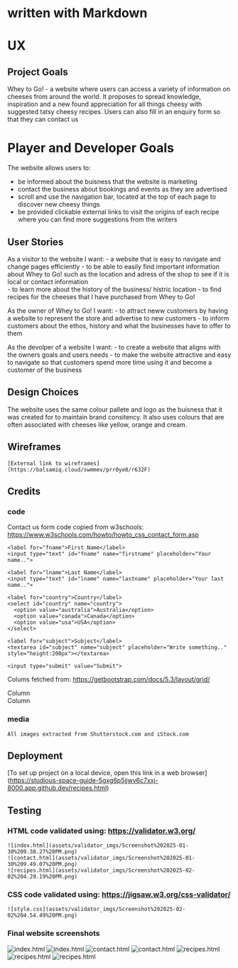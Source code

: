 # written with Markdown

# UX
  ## Project Goals
   Whey to Go! - a website where users can access a variety of information on cheeses from around the world. It proposes to spread knowledge, inspiration and a new found appreciation for all things cheesy with suggested tatsy cheesy recipes. Users can also fill in an enquiry form so that they can contact us


  # Player and Developer Goals
   The website allows users to: 
   * be informed about the buisness that the website is marketing 
   * contact the business about bookings and events as they are advertised 
   * scroll and use the navigation bar, located at the top of each page to discover new cheesy things
   * be provided clickable external links to visit the origins of each recipe where you can find more suggestions from the writers 

  ## User Stories
   As a visitor to the website I want:
    - a website that is easy to navigate and change pages efficiently
    - to be able to easily find important information about Whey to Go! such as the location and adress of the shop to see if it is local or contact information  
    - to learn more about the history of the business/ histric location 
    - to find recipes for the cheeses that I have purchased from Whey to Go!

   As the owner of Whey to Go! I want:
    - to attract neww customers by having a website to represent the store and advertise to new customers
    - to inform customers about the ethos, history and what the businesses have to offer to them

   As the devolper of a website I want:
    - to create a website that aligns with the owners goals and users needs
    - to make the website attractive and easy to navigate so that customers spend more time using it and become a customer of the business

    
  ## Design Choices
   The website uses the same colour pallete and logo as the buisness that it was created for to maintain brand consitency. It also uses colours that are often associated with cheeses like yellow, orange and cream.

  ## Wireframes
    [External link to wireframes] (https://balsamiq.cloud/swmmev/prr0ye8/r632F)

  ## Credits
   ### code
   Contact us form code copied from w3schools:
 https://www.w3schools.com/howto/howto_css_contact_form.asp 
<div class="container">
  <form action="action_page.php">

    <label for="fname">First Name</label>
    <input type="text" id="fname" name="firstname" placeholder="Your name..">

    <label for="lname">Last Name</label>
    <input type="text" id="lname" name="lastname" placeholder="Your last name..">

    <label for="country">Country</label>
    <select id="country" name="country">
      <option value="australia">Australia</option>
      <option value="canada">Canada</option>
      <option value="usa">USA</option>
    </select>

    <label for="subject">Subject</label>
    <textarea id="subject" name="subject" placeholder="Write something.." style="height:200px"></textarea>

    <input type="submit" value="Submit">

  </form>
</div> 
   
 Colums fetched from: https://getbootstrap.com/docs/5.3/layout/grid/
 <div class="container text-center">
  <div class="row">
    <div class="col">
    </div>
    <div class="col">
      Column
    </div>
    <div class="col">
      Column
    </div>
  </div>
</div>

   ### media
    All images extracted from Shutterstock.com and iStock.com

  ## Deployment
   [To set up project on a local device, open this link in a web browser] (https://studious-space-guide-5gxg6p5jjwv6c7xxj-8000.app.github.dev/recipes.html)


  ## Testing
   ### HTML code validated using: https://validator.w3.org/
    ![index.html](assets/validator_imgs/Screenshot%202025-01-30%209.38.27%20PM.png)
    ![contact.html](assets/validator_imgs/Screenshot%202025-01-30%209.49.07%20PM.png)
    ![recipes.html](assets/validator_imgs/Screenshot%202025-02-02%204.29.19%20PM.png)

   ### CSS code validated using: https://jigsaw.w3.org/css-validator/
    ![style.css](assets/validator_imgs/Screenshot%202025-02-02%204.54.49%20PM.png)

   ### Final website screenshots 
   ![index.html](assets/testing_imgs/ss1.png)
   ![index.html](assets/testing_imgs/ss2.png)
   ![contact.html](assets/testing_imgs/ss3.png)
   ![contact.html](assets/testing_imgs/ss4.png)
   ![recipes.html](assets/testing_imgs/ss5.png)
   ![recipes.html](assets/testing_imgs/ss6.png)
   ![recipes.html](assets/testing_imgs/ss7.png)
